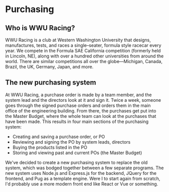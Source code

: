 # Purchasing

## Who is WWU Racing?

WWU Racing is a club at Western Washington University that designs, manufactures, tests, and races a single–seater, formula style racecar every year. We compete in the Formula SAE California competition (formerly held in Lincoln, NE), along with over a hundred other universities from around the world. There are similar competitions all over the globe—Michigan, Canada, Brazil, the UK, Germany, Japan, and more.

## The new purchasing system

At WWU Racing, a purchase order is made by a team member, and the system lead and the directors look at it and sign it. Twice a week, someone goes through the signed purchase orders and orders them in the main office of the engineering building. From there, the purchases get put into the Master Budget, where the whole team can look at the purchases that have been made. This results in four main sections of the purchasing system:

* Creating and saving a purchase order, or PO
* Reviewing and signing the PO by system leads, directors
* Buying the products listed in the PO
* Storing and viewing past and current POs (the Master Budget)

We've decided to create a new purchasing system to replace the old system, which was bodged together between a few separate programs. The new system uses Node.js and Express.js for the backend, JQuery for the frontend, and Pug as a template engine. Were I to start again from scratch, I'd probably use a more modern front end like React or Vue or something.
